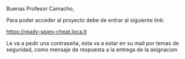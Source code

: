 Buenas Profesor Camacho,

Para poder acceder al proyecto debe de entrar al siguiente link:

https://ready-spies-cheat.loca.lt

Le va a pedir una contraseña, esta va a estar en su mail por temas de seguridad, como mensaje de respuesta a la entrega de la asignacion
